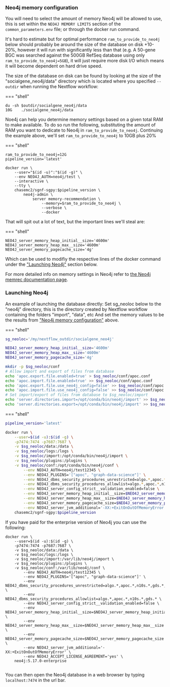 ### Neo4j memory configuration

You will need to select the amount of memory Neo4j will be allowed to use, this is set within the `NEO4J MEMORY LIMITS` section of the `common_parameters.env` file; or through the docker run command.

It's hard to estimate but for optimal performance `ram_to_provide_to_neo4j` below should probably be around the size of the database on disk +10-20%, however it will run with significantly less than that (e.g. A 50-gene BGC was searched against the 500GB RefSeq database using only `ram_to_provide_to_neo4j=5GB`), it will just require more disk I/O which means it will become dependent on hard drive speed.

The size of the database on disk can be found by looking at the size of the "socialgene_neo4j/data" directory which is located where you specified `--outdir` when running the Nextflow workflow:

=== "shell"
```
du -sh $outdir/socialgene_neo4j/data
10G    ./socialgene_neo4j/data
```

Noe4j can help you determine memory settings based on a given total RAM to make available. To do so run the following, substituting the amount of RAM you want to dedicate to Neo4j in `ram_to_provide_to_neo4j`. Continuing the example above, we'll set `ram_to_provide_to_neo4j` to 10GB plus 20%

=== "shell"
```
ram_to_provide_to_neo4j=12G
pipeline_version='latest'

docker run \
    --user="$(id -u)":"$(id -g)" \
    --env NEO4J_AUTH=neo4j/test \
    --interactive \
    --tty \
    chasemc2/sgnf-sgpy:$pipeline_version \
        neo4j-admin \
            server memory-recommendation \
                --memory=$ram_to_provide_to_neo4j \
                --verbose \
                --docker
```

That will spit out a lot of text, but the important lines we'll steal are:

=== "shell"
```
NEO4J_server_memory_heap_initial__size='4600m'
NEO4J_server_memory_heap_max__size='4600m'
NEO4J_server_memory_pagecache_size='4g'
```

Which can be used to modifiy the respective lines of the docker command under the ["Launching Neo4j"](advanced_start.md#launching-neo4j) section below.

For more detailed info on memory settings in Neo4j refer to [the Neo4j memrec documentation page](https://neo4j.com/docs/operations-manual/current/tools/neo4j-admin/neo4j-admin-memrec/).

### Launching Neo4j

An example of launching the database directly:
Set sg_neoloc below to the "neo4j" directory, this is the directory created by Nextflow workflow containing the folders "import", "data", etc
And set the memory values to be the results from ["Neo4j memory configuration"](advanced_start.md#neo4j-memory-configuration) above.

=== "shell"
```bash
sg_neoloc='/my/nextflow_outdir/socialgene_neo4j'

NEO4J_server_memory_heap_initial__size='4600m'
NEO4J_server_memory_heap_max__size='4600m'
NEO4J_server_memory_pagecache_size='4g'

mkdir -p $sg_neoloc/conf
# Allow import and export of files from database
echo 'apoc.export.file.enabled=true' > $sg_neoloc/conf/apoc.conf
echo 'apoc.import.file.enabled=true' >> $sg_neoloc/conf/apoc.conf
echo 'apoc.export.file.use_neo4j_config=false' >> $sg_neoloc/conf/apoc.conf
echo 'apoc.import.file.use_neo4j_config=false' >> $sg_neoloc/conf/apoc.conf
# Set import/export of files from database to $sg_neoloc/import
echo 'server.directories.import=/opt/conda/bin/neo4j/import' >> $sg_neoloc/conf/neo4j.conf
echo 'server.directories.export=/opt/conda/bin/neo4j/import' >> $sg_neoloc/conf/neo4j.conf
```

=== "shell"
```bash
pipeline_version='latest'

docker run \
    --user=$(id -u):$(id -g) \
    -p7474:7474 -p7687:7687 \
    -v $sg_neoloc/data:/data \
    -v $sg_neoloc/logs:/logs \
    -v $sg_neoloc/import:/opt/conda/bin/neo4j/import \
    -v $sg_neoloc/plugins:/plugins \
    -v $sg_neoloc/conf:/opt/conda/bin/neo4j/conf \
        --env NEO4J_AUTH=neo4j/test12345 \
        --env NEO4J_PLUGINS='["apoc", "graph-data-science"]' \
        --env NEO4J_dbms_security_procedures_unrestricted=algo.*,apoc.*,n10s.*,gds.*, \
        --env NEO4J_dbms_security_procedures_allowlist=algo.*,apoc.*,n10s.*,gds.* \
        --env NEO4J_server_config_strict__validation_enabled=false \
        --env NEO4J_server_memory_heap_initial__size=$NEO4J_server_memory_heap_initial__size \
        --env NEO4J_server_memory_heap_max__size=$NEO4J_server_memory_heap_max__size \
        --env NEO4J_server_memory_pagecache_size=$NEO4J_server_memory_pagecache_size \
        --env NEO4J_server_jvm_additional='-XX:+ExitOnOutOfMemoryError' \
    chasemc2/sgnf-sgpy:$pipeline_version

```

If you have paid for the enterprise version of Neo4j you can use the following:

```
docker run \
    --user=$(id -u):$(id -g) \
    -p7474:7474 -p7687:7687 \
    -v $sg_neoloc/data:/data \
    -v $sg_neoloc/logs:/logs \
    -v $sg_neoloc/import:/var/lib/neo4j/import \
    -v $sg_neoloc/plugins:/plugins \
    -v $sg_neoloc/conf:/var/lib/neo4j/conf \
        --env NEO4J_AUTH=neo4j/test12345 \
        --env NEO4J_PLUGINS='["apoc", "graph-data-science"]' \
        --env NEO4J_dbms_security_procedures_unrestricted=algo.*,apoc.*,n10s.*,gds.*, \
        --env NEO4J_dbms_security_procedures_allowlist=algo.*,apoc.*,n10s.*,gds.* \
        --env NEO4J_server_config_strict__validation_enabled=false \
        --env NEO4J_server_memory_heap_initial__size=$NEO4J_server_memory_heap_initial__size \
        --env NEO4J_server_memory_heap_max__size=$NEO4J_server_memory_heap_max__size \
        --env NEO4J_server_memory_pagecache_size=$NEO4J_server_memory_pagecache_size \
        --env NEO4J_server_jvm_additional='-XX:+ExitOnOutOfMemoryError' \
        --env NEO4J_ACCEPT_LICENSE_AGREEMENT='yes' \
    neo4j:5.17.0-enterprise
```

<div id="video" class="tabcontent" style="display:inline-block;width: 75%">
<script id="asciicast-bKeOmGonFS9vPtWbgOm2GrqhS" src="https://asciinema.org/a/bKeOmGonFS9vPtWbgOm2GrqhS.js" async></script>
</div>

You can then open the Neo4j database in a web browser by typing `localhost:7474` in the url bar.
